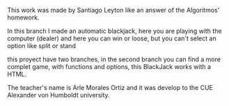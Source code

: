 This work was made by Santiago Leyton like an answer of the Algoritmos' homework.

In this branch I made an automatic blackjack, here you are playing with the computer (dealer) and here you can win or loose, but you can't select an option like split or stand

this proyect have two branches, in the second branch you can find a more complet game, with functions and options, this BlackJack works with a HTML.

The teacher's name is Arle Morales Ortiz and it was develop to the CUE Alexander von Humboldt university.
